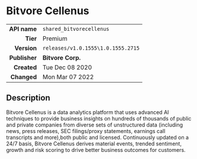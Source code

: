 # Bitvore Cellenus
| | |
|-:|-|
|**API name**|`shared_bitvorecellenus`|
|**Tier**|Premium|
|**Version**|`releases/v1.0.1555\1.0.1555.2715`|
|**Publisher**|**Bitvore Corp.**|
|**Created**|Tue Dec 08 2020|
|**Changed**|Mon Mar 07 2022|

## Description
Bitvore Cellenus is a data analytics platform that uses advanced AI techniques to provide business insights on hundreds of thousands of public and private companies from diverse sets of unstructured data (including news, press releases, SEC filings/proxy statements, earnings call transcripts and more),both public and licensed. Continuously updated on a 24/7 basis, Bitvore Cellenus derives material events, trended sentiment, growth and risk scoring to drive better business outcomes for customers.
